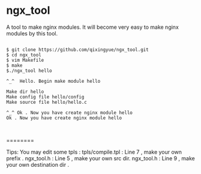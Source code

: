 ngx_tool
========

A tool to make nginx modules.  It will become very easy to make nginx modules by this tool.

<pre>
<code>
$ git clone https://github.com/qixingyue/ngx_tool.git
$ cd ngx_tool
$ vim Makefile
$ make
$./ngx_tool hello

^_^  Hello. Begin make module hello 

Make dir hello 
Make config file hello/config 
Make source file hello/hello.c 

^_^ Ok . Now you have create nginx module hello 
Ok . Now you have create nginx module hello 

</code>
</pre>

========

Tips:
You may edit some tpls :
	tpls/compile.tpl : Line 7 , make your own prefix .
	ngx_tool.h  : Line 5 , make your own src dir.
	ngx_tool.h  : Line 9 , make your own destination dir .

